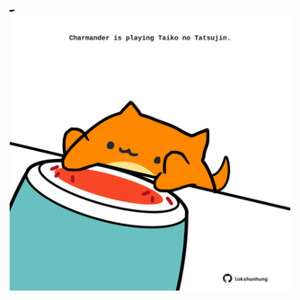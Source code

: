 <!-- built at 18/04/2023, 02:13:27 UTC -->
<p align="center">
  <img width="500" height="500" src="./ReadmeImage.svg">
</p>
